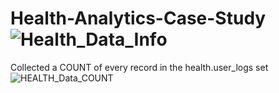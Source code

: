 # Health-Analytics-Case-Study![Health_Data_Info](https://user-images.githubusercontent.com/85455439/131537361-29674a1f-12b5-4eaf-a820-c228cded18a4.png)
Collected a COUNT of every record in the health.user_logs set ![HEALTH_Data_COUNT](https://user-images.githubusercontent.com/85455439/131539652-9894ae8d-2a8d-4850-8a6d-e4eeb27d3dae.png)
